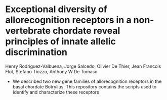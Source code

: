 # Exceptional diversity of allorecognition receptors in a non-vertebrate chordate reveal principles of innate allelic discrimination
Henry Rodriguez-Valbuena, Jorge Salcedo, Olivier De Thier, Jean Francois Flot, Stefano Tiozzo, Anthony W De Tomaso
- We described two new gene families of allorecognition receptors in the basal chordate Botryllus. This repository contains the scripts used to identify and characterize these receptors
